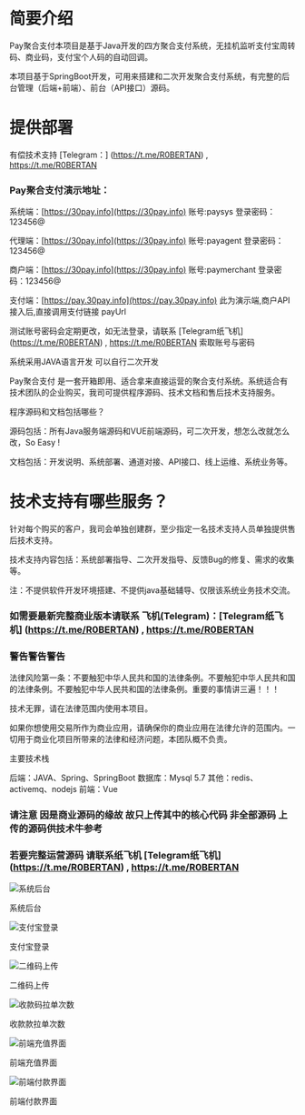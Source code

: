 # 简要介绍

Pay聚合支付本项目是基于Java开发的四方聚合支付系统，无挂机监听支付宝周转码、商业码，支付宝个人码的自动回调。

本项目基于SpringBoot开发，可用来搭建和二次开发聚合支付系统，有完整的后台管理（后端+前端）、前台（API接口）源码。

 
# 提供部署

有偿技术支持
[Telegram：] (https://t.me/R0BERTAN) , https://t.me/R0BERTAN


### Pay聚合支付演示地址：

系统端：[https://30pay.info](https://30pay.info) 账号:paysys 登录密码：123456@ 

代理端：[https://30pay.info](https://30pay.info) 账号:payagent 登录密码：123456@ 

商户端：[https://30pay.info](https://30pay.info) 账号:paymerchant 登录密码：123456@ 

支付端：[https://pay.30pay.info](https://pay.30pay.info) 此为演示端,商户API接入后,直接调用支付链接 payUrl

测试账号密码会定期更改，如无法登录，请联系 [Telegram纸飞机] (https://t.me/R0BERTAN) , https://t.me/R0BERTAN  索取账号与密码

系统采用JAVA语言开发 可以自行二次开发

Pay聚合支付 是一套开箱即用、适合拿来直接运营的聚合支付系统。系统适合有技术团队的企业购买，我司可提供程序源码、技术文档和售后技术支持服务。

程序源码和文档包括哪些？

源码包括：所有Java服务端源码和VUE前端源码，可二次开发，想怎么改就怎么改，So Easy !

文档包括：开发说明、系统部署、通道对接、API接口、线上运维、系统业务等。

# 技术支持有哪些服务？

针对每个购买的客户，我司会单独创建群，至少指定一名技术支持人员单独提供售后技术支持。

技术支持内容包括：系统部署指导、二次开发指导、反馈Bug的修复、需求的收集等。

注：不提供软件开发环境搭建、不提供java基础辅导、仅限该系统业务技术交流。

### 如需要最新完整商业版本请联系 飞机(Telegram)：[Telegram纸飞机] (https://t.me/R0BERTAN) , https://t.me/R0BERTAN

### 警告警告警告

法律风险第一条：不要触犯中华人民共和国的法律条例。不要触犯中华人民共和国的法律条例。不要触犯中华人民共和国的法律条例。重要的事情讲三遍！！！

技术无罪，请在法律范围内使用本项目。

如果你想使用交易所作为商业应用，请确保你的商业应用在法律允许的范围内。一切用于商业化项目所带来的法律和经济问题，本团队概不负责。

主要技术栈

后端：JAVA、Spring、SpringBoot
数据库：Mysql 5.7
其他：redis、activemq、nodejs
前端：Vue


### 请注意 因是商业源码的缘故 故只上传其中的核心代码 非全部源码 上传的源码供技术牛参考

### 若要完整运营源码 请联系纸飞机 [Telegram纸飞机] (https://t.me/R0BERTAN) , https://t.me/R0BERTAN
 
 

![系统后台](https://cdn.jsdelivr.net/gh/unionpaytan/pay-alipay@main/%E7%B3%BB%E7%BB%9F%E7%95%8C%E9%9D%A2/%E7%B3%BB%E7%BB%9F%E5%90%8E%E5%8F%B0.png?raw=true "系统后台")

系统后台

![支付宝登录](https://cdn.jsdelivr.net/gh/unionpaytan/pay-alipay@main/%E7%B3%BB%E7%BB%9F%E7%95%8C%E9%9D%A2/%E6%94%AF%E4%BB%98%E5%AE%9D%E7%99%BB%E5%BD%95.png "支付宝登录")

支付宝登录

![二维码上传](https://cdn.jsdelivr.net/gh/unionpaytan/pay-alipay@main/%E7%B3%BB%E7%BB%9F%E7%95%8C%E9%9D%A2/%E4%BA%8C%E7%BB%B4%E7%A0%81%E4%B8%8A%E4%BC%A0.png?raw=true "二维码上传")

二维码上传

![收款码拉单次数](https://cdn.jsdelivr.net/gh/unionpaytan/pay-alipay@main/%E7%B3%BB%E7%BB%9F%E7%95%8C%E9%9D%A2/%E8%AE%BE%E7%BD%AE%E6%8B%89%E5%8D%95%E6%AC%A1%E6%95%B0.png?raw=true "收款码拉单次数")

收款款拉单次数

![前端充值界面](https://cdn.jsdelivr.net/gh/unionpaytan/pay-alipay@main/%E7%B3%BB%E7%BB%9F%E7%95%8C%E9%9D%A2/%E5%89%8D%E7%AB%AF%E5%85%85%E5%80%BC%E7%95%8C%E9%9D%A2.png?raw=true "前端充值界面")

前端充值界面

![前端付款界面](https://cdn.jsdelivr.net/gh/unionpaytan/pay-alipay@main/%E7%B3%BB%E7%BB%9F%E7%95%8C%E9%9D%A2/%E5%AE%A2%E6%88%B7%E4%BB%98%E6%AC%BE%E7%95%8C%E9%9D%A2.png?raw=true "前端付款界面")

前端付款界面

